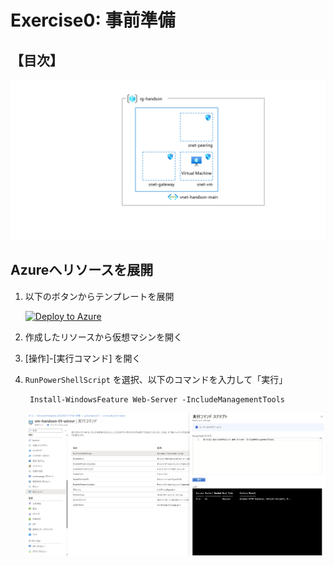 # Exercise0: 事前準備

## 【目次】

![](images/0000-arm.png)


## Azureへリソースを展開

1. 以下のボタンからテンプレートを展開

    [![Deploy to Azure](https://aka.ms/deploytoazurebutton)](https://portal.azure.com/#create/Microsoft.Template/uri/https%3A%2F%2Fraw.githubusercontent.com%2Fakinaritsugo%2Fhandson-azurestudy-03-iaas%2Ffeature%2Fex00%2Finfra%2Farm%2Ftemplate.json)

1. 作成したリソースから仮想マシンを開く

1. [操作]-[実行コマンド] を開く

1. `RunPowerShellScript` を選択、以下のコマンドを入力して「実行」

        Install-WindowsFeature Web-Server -IncludeManagementTools 

    ![](images/0101-arm.png)

